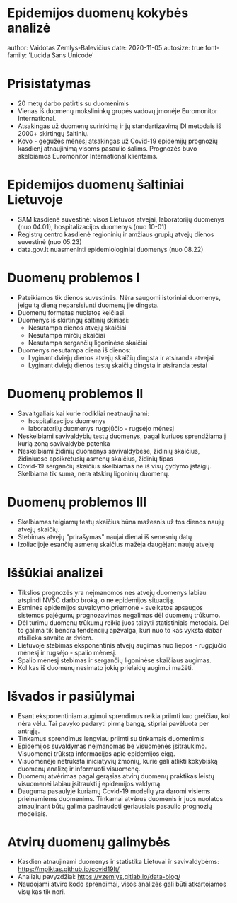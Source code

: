 Epidemijos duomenų kokybės analizė
========================================================
author: Vaidotas Zemlys-Balevičius
date: 2020-11-05
autosize: true
font-family: 'Lucida Sans Unicode'

Prisistatymas
========================================================


- 20 metų darbo patirtis su duomenimis
- Vienas iš duomenų mokslininkų grupės vadovų įmonėje Euromonitor International.
- Atsakingas už duomenų surinkimą ir jų standartizavimą DI metodais iš 2000+ skirtingų šaltinių.
- Kovo - gegužės mėnesį atsakingas už Covid-19 epidemijų prognozių kasdienį atnaujinimą visoms pasaulio šalims. Prognozės buvo skelbiamos Euromonitor International klientams.



Epidemijos duomenų šaltiniai Lietuvoje
========================================================

- SAM kasdienė suvestinė: visos Lietuvos atvejai, laboratorijų duomenys (nuo 04.01), hospitalizacijos duomenys (nuo 10-01)
- Registrų centro kasdienė regioninių ir amžiaus grupių atvejų dienos suvestinė (nuo 05.23)
- data.gov.lt nuasmeninti epidemiologiniai duomenys (nuo 08.22)

Duomenų problemos I
=====================================================

 - Pateikiamos tik dienos suvestinės. Nėra saugomi istoriniai duomenys, jeigu tą dieną neparsisiunti duomenų jie dingsta.
 - Duomenų formatas nuolatos keičiasi.
 - Duomenys iš skirtingų šaltinių skiriasi:
    + Nesutampa dienos atvejų skaičiai
    + Nesutampa mirčių skaičiai
    + Nesutampa sergančių ligoninėse skaičiai
 - Duomenys nesutampa diena iš dienos:
    + Lyginant dviejų dienos atvejų skaičių dingsta ir atsiranda atvejai
    + Lyginant dviejų dienos testų skaičių dingsta ir atsiranda testai

Duomenų problemos II
====================================================

 - Savaitgaliais kai kurie rodikliai neatnaujinami:
    + hospitalizacijos duomenys
    + laboratorijų duomenys rugpjūčio - rugsėjo mėnesį
 - Neskelbiami savivaldybių testų duomenys, pagal kuriuos sprendžiama į kurią zoną savivaldybė patenka
 - Neskelbiami židinių duomenys savivaldybėse, židinių skaičius, židiniuose apsikrėtusių asmenų skaičius, židinių tipas
 - Covid-19 sergančių skaičius skelbiamas ne iš visų gydymo įstaigų. Skelbiama tik suma, nėra atskirų ligoninių duomenų.

Duomenų problemos III
=====================================================

  - Skelbiamas teigiamų testų skaičius būna mažesnis už tos dienos naujų atvejų skaičių.
  - Stebimas atvejų "prirašymas" naujai dienai iš senesnių datų
  - Izoliacijoje esančių asmenų skaičius mažėja daugėjant naujų atvejų


Iššūkiai analizei
=================================================
  - Tikslios prognozės yra neįmanomos nes atvejų duomenys labiau atspindi NVSC darbo broką, o ne epidemijos situaciją.
  - Esminės epidemijos suvaldymo priemonė - sveikatos apsaugos sistemos pajėgumų prognozavimas negalimas dėl duomenų trūkumo.
  - Dėl turimų duomenų trūkumų reikia juos taisyti statistiniais metodais. Dėl to galima
tik bendra tendencijų apžvalga, kuri nuo to kas vyksta dabar atsilieka savaite ar dviem.
  - Lietuvoje stebimas eksponentinis atvejų augimas nuo liepos - rugpjūčio mėnesį ir rugsėjo - spalio mėnesį.
  - Spalio mėnesį stebimas ir sergančių ligoninėse skaičiaus augimas.
  - Kol kas iš duomenų nesimato jokių prielaidų augimui mažėti.

Išvados ir pasiūlymai
=====================================================

 - Esant eksponentiniam augimui sprendimus reikia priimti kuo greičiau, kol nėra vėlu. Tai pavyko padaryti pirmą bangą, stipriai pavėluota per antrąją.
 - Tinkamus sprendimus lengviau priimti su tinkamais duomenimis
 - Epidemijos suvaldymas neįmanomas be visuomenės įsitraukimo. Visuomenei trūksta informacijos apie epidemijos eigą.
 - Visuomenėje netrūksta iniciatyvių žmonių, kurie gali atlikti kokybišką duomenų analizę ir informuoti visuomenę.
 - Duomenų atvėrimas pagal gerąsias atvirų duomenų praktikas leistų visuomenei labiau įsitraukti į epidemijos valdymą.
 - Dauguma pasaulyje kuriamų Covid-19 modelių yra daromi visiems prieinamiems duomenims. Tinkamai atvėrus duomenis ir juos nuolatos atnaujinant būtų galima pasinaudoti geriausiais pasaulio prognozių modeliais.


Atvirų duomenų galimybės
====================================================

  - Kasdien atnaujinami duomenys ir statistika Lietuvai ir savivaldybėms:
  https://mpiktas.github.io/covid19lt/
  - Analizių pavyzdžiai: https://vzemlys.gitlab.io/data-blog/
  - Naudojami atviro kodo sprendimai, visos analizės gali būti atkartojamos visų kas tik nori.
